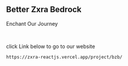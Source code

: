 ## Better Zxra Bedrock

<p>Enchant Our Journey</p><br/>

click Link below to go to our website


```
https://zxra-reactjs.vercel.app/project/bzb/
```